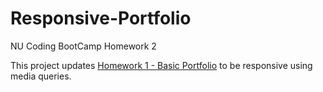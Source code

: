 # Responsive-Portfolio
NU Coding BootCamp Homework 2

This project updates [Homework 1 - Basic Portfolio](https://github.com/cbrenner04/Basic-Portfolio) to be responsive using media queries.